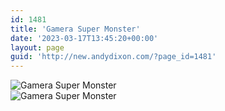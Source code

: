 ```yaml
---
id: 1481
title: 'Gamera Super Monster'
date: '2023-03-17T13:45:20+00:00'
layout: page
guid: 'http://new.andydixon.com/?page_id=1481'
---
```


![Gamera Super Monster](https://i0.wp.com/assets.g8x2.ldn.idrivee2-23.com/posters/Gamera%20Super%20Monster%2001.jpg?w=1200&ssl=1 "Gamera Super Monster")  
![Gamera Super Monster](https://i0.wp.com/assets.g8x2.ldn.idrivee2-23.com/posters/Gamera%20Super%20Monster%2002.jpg?w=1200&ssl=1 "Gamera Super Monster")